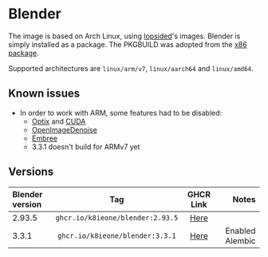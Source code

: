 # Blender
The image is based on Arch Linux, using [lopsided](https://github.com/lopsided98/archlinux-docker)'s images. Blender is simply installed as a package.
The PKGBUILD was adopted from the [x86 package](https://github.com/archlinux/svntogit-community/tree/packages/blender/trunk).

Supported architectures are `linux/arm/v7`, `linux/aarch64` and `linux/amd64`.

## Known issues
 - In order to work with ARM, some features had to be disabled:
   - [Optix](https://developer.nvidia.com/rtx/ray-tracing/optix) and [CUDA](https://developer.nvidia.com/cuda-toolkit)
   - [OpenImageDenoise](https://www.openimagedenoise.org/)
   - [Embree](https://www.embree.org/)
   - 3.3.1 doesn't build for ARMv7 yet

## Versions
| Blender version | Tag                              | GHCR Link                                                                                    | Notes           |
| :-------------- | :-------------:                  | :-------------:                                                                              | --------------: |
| 2.93.5          | `ghcr.io/k8ieone/blender:2.93.5` | [Here](https://github.com/k8ieone/blender-docker/pkgs/container/blender/13501502?tag=2.93.5) |                 |
| 3.3.1           | `ghcr.io/k8ieone/blender:3.3.1`  | [Here](https://github.com/k8ieone/blender-docker/pkgs/container/blender/49465751?tag=3.3.1)  | Enabled Alembic |
